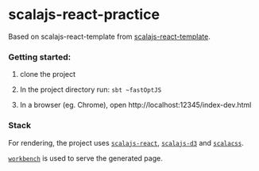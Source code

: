 scalajs-react-practice
======================

Based on scalajs-react-template from [scalajs-react-template](https://github.com/chandu0101/scalajs-react-template).

### Getting started:

1. clone the project

2. In the project directory run:
`sbt ~fastOptJS`

3. In a browser (eg. Chrome), open
http://localhost:12345/index-dev.html

### Stack
For rendering, the project uses [`scalajs-react`](https://github.com/japgolly/scalajs-react), [`scalajs-d3`](https://github.com/spaced/scala-js-d3) and [`scalacss`](https://github.com/japgolly/scalacss).

 [`workbench`](https://github.com/lihaoyi/workbench) is used to serve the generated page.
